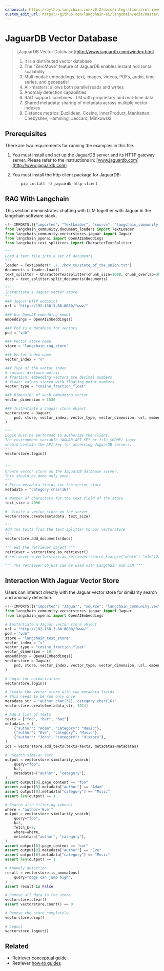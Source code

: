 ```yaml
---
canonical: https://python.langchain.com/v0.2/docs/integrations/retrievers/jaguar/
custom_edit_url: https://github.com/langchain-ai/langchain/edit/master/docs/docs/integrations/retrievers/jaguar.ipynb
---
```


# JaguarDB Vector Database

>[JaguarDB Vector Database](http://www.jaguardb.com/windex.html
>
>1. It is a distributed vector database
>2. The “ZeroMove” feature of JaguarDB enables instant horizontal scalability
>3. Multimodal: embeddings, text, images, videos, PDFs, audio, time series, and geospatial
>4. All-masters: allows both parallel reads and writes
>5. Anomaly detection capabilities
>6. RAG support: combines LLM with proprietary and real-time data
>7. Shared metadata: sharing of metadata across multiple vector indexes
>8. Distance metrics: Euclidean, Cosine, InnerProduct, Manhatten, Chebyshev, Hamming, Jeccard, Minkowski

## Prerequisites

There are two requirements for running the examples in this file.
1. You must install and set up the JaguarDB server and its HTTP gateway server.
   Please refer to the instructions in:
   [www.jaguardb.com](http://www.jaguardb.com)

2. You must install the http client package for JaguarDB:
   ```
       pip install -U jaguardb-http-client
   ```


## RAG With Langchain

This section demonstrates chatting with LLM together with Jaguar in the langchain software stack.



```python
<!--IMPORTS:[{"imported": "TextLoader", "source": "langchain_community.document_loaders", "docs": "https://api.python.langchain.com/en/latest/document_loaders/langchain_community.document_loaders.text.TextLoader.html", "title": "JaguarDB Vector Database"}, {"imported": "Jaguar", "source": "langchain_community.vectorstores.jaguar", "docs": "https://api.python.langchain.com/en/latest/vectorstores/langchain_community.vectorstores.jaguar.Jaguar.html", "title": "JaguarDB Vector Database"}, {"imported": "OpenAIEmbeddings", "source": "langchain_openai", "docs": "https://api.python.langchain.com/en/latest/embeddings/langchain_openai.embeddings.base.OpenAIEmbeddings.html", "title": "JaguarDB Vector Database"}, {"imported": "CharacterTextSplitter", "source": "langchain_text_splitters", "docs": "https://api.python.langchain.com/en/latest/character/langchain_text_splitters.character.CharacterTextSplitter.html", "title": "JaguarDB Vector Database"}]-->
from langchain_community.document_loaders import TextLoader
from langchain_community.vectorstores.jaguar import Jaguar
from langchain_openai import OpenAIEmbeddings
from langchain_text_splitters import CharacterTextSplitter

""" 
Load a text file into a set of documents 
"""
loader = TextLoader("../../how_to/state_of_the_union.txt")
documents = loader.load()
text_splitter = CharacterTextSplitter(chunk_size=1000, chunk_overlap=300)
docs = text_splitter.split_documents(documents)

"""
Instantiate a Jaguar vector store
"""
### Jaguar HTTP endpoint
url = "http://192.168.5.88:8080/fwww/"

### Use OpenAI embedding model
embeddings = OpenAIEmbeddings()

### Pod is a database for vectors
pod = "vdb"

### Vector store name
store = "langchain_rag_store"

### Vector index name
vector_index = "v"

### Type of the vector index
# cosine: distance metric
# fraction: embedding vectors are decimal numbers
# float: values stored with floating-point numbers
vector_type = "cosine_fraction_float"

### Dimension of each embedding vector
vector_dimension = 1536

### Instantiate a Jaguar store object
vectorstore = Jaguar(
    pod, store, vector_index, vector_type, vector_dimension, url, embeddings
)

"""
Login must be performed to authorize the client.
The environment variable JAGUAR_API_KEY or file $HOME/.jagrc
should contain the API key for accessing JaguarDB servers.
"""
vectorstore.login()


"""
Create vector store on the JaguarDB database server.
This should be done only once.
"""
# Extra metadata fields for the vector store
metadata = "category char(16)"

# Number of characters for the text field of the store
text_size = 4096

#  Create a vector store on the server
vectorstore.create(metadata, text_size)

"""
Add the texts from the text splitter to our vectorstore
"""
vectorstore.add_documents(docs)

""" Get the retriever object """
retriever = vectorstore.as_retriever()
# retriever = vectorstore.as_retriever(search_kwargs={"where": "m1='123' and m2='abc'"})

""" The retriever object can be used with LangChain and LLM """
```

## Interaction With Jaguar Vector Store

Users can interact directly with the Jaguar vector store for similarity search and anomaly detection.



```python
<!--IMPORTS:[{"imported": "Jaguar", "source": "langchain_community.vectorstores.jaguar", "docs": "https://api.python.langchain.com/en/latest/vectorstores/langchain_community.vectorstores.jaguar.Jaguar.html", "title": "JaguarDB Vector Database"}, {"imported": "OpenAIEmbeddings", "source": "langchain_openai", "docs": "https://api.python.langchain.com/en/latest/embeddings/langchain_openai.embeddings.base.OpenAIEmbeddings.html", "title": "JaguarDB Vector Database"}]-->
from langchain_community.vectorstores.jaguar import Jaguar
from langchain_openai import OpenAIEmbeddings

# Instantiate a Jaguar vector store object
url = "http://192.168.3.88:8080/fwww/"
pod = "vdb"
store = "langchain_test_store"
vector_index = "v"
vector_type = "cosine_fraction_float"
vector_dimension = 10
embeddings = OpenAIEmbeddings()
vectorstore = Jaguar(
    pod, store, vector_index, vector_type, vector_dimension, url, embeddings
)

# Login for authorization
vectorstore.login()

# Create the vector store with two metadata fields
# This needs to be run only once.
metadata_str = "author char(32), category char(16)"
vectorstore.create(metadata_str, 1024)

# Add a list of texts
texts = ["foo", "bar", "baz"]
metadatas = [
    {"author": "Adam", "category": "Music"},
    {"author": "Eve", "category": "Music"},
    {"author": "John", "category": "History"},
]
ids = vectorstore.add_texts(texts=texts, metadatas=metadatas)

#  Search similar text
output = vectorstore.similarity_search(
    query="foo",
    k=1,
    metadatas=["author", "category"],
)
assert output[0].page_content == "foo"
assert output[0].metadata["author"] == "Adam"
assert output[0].metadata["category"] == "Music"
assert len(output) == 1

# Search with filtering (where)
where = "author='Eve'"
output = vectorstore.similarity_search(
    query="foo",
    k=3,
    fetch_k=9,
    where=where,
    metadatas=["author", "category"],
)
assert output[0].page_content == "bar"
assert output[0].metadata["author"] == "Eve"
assert output[0].metadata["category"] == "Music"
assert len(output) == 1

# Anomaly detection
result = vectorstore.is_anomalous(
    query="dogs can jump high",
)
assert result is False

# Remove all data in the store
vectorstore.clear()
assert vectorstore.count() == 0

# Remove the store completely
vectorstore.drop()

# Logout
vectorstore.logout()
```


## Related

- Retriever [conceptual guide](/docs/concepts/#retrievers)
- Retriever [how-to guides](/docs/how_to/#retrievers)